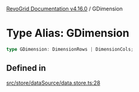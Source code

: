 [RevoGrid Documentation v4.16.0](README.md) / GDimension

# Type Alias: GDimension

```ts
type GDimension: DimensionRows | DimensionCols;
```

## Defined in

[src/store/dataSource/data.store.ts:28](https://github.com/revolist/revogrid/blob/09cdc1e0b86c0627e1eaa752c7fd0bb1b7b42330/src/store/dataSource/data.store.ts#L28)

